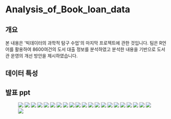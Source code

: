# Analysis_of_Book_loan_data

## 개요
본 내용은 '빅데이터의 과학적 탐구 수업'의 마지막 프로젝트에 관한 것입니다. 팀은 R언어를 활용하여 8600여건의 도서 대출 정보를 분석하였고 분석한 내용을 기반으로 도서관 운영의 개선 방안을 제시하였습니다.<br>

## 데이터 특성


## 발표 ppt
<figure>
    <img src="https://github.com/tuuktuc86/Analysis_of_Book_loan_data/blob/main/images/Analysis%20of%20Book%20Loan%20Data_page-0001.jpg">
    <img src="https://github.com/tuuktuc86/Analysis_of_Book_loan_data/blob/main/images/Analysis%20of%20Book%20Loan%20Data_page-0002.jpg">
    <img src="https://github.com/tuuktuc86/Analysis_of_Book_loan_data/blob/main/images/Analysis%20of%20Book%20Loan%20Data_page-0003.jpg">
    <img src="https://github.com/tuuktuc86/Analysis_of_Book_loan_data/blob/main/images/Analysis%20of%20Book%20Loan%20Data_page-0004.jpg">
    <img src="https://github.com/tuuktuc86/Analysis_of_Book_loan_data/blob/main/images/Analysis%20of%20Book%20Loan%20Data_page-0005.jpg">
    <img src="https://github.com/tuuktuc86/Analysis_of_Book_loan_data/blob/main/images/Analysis%20of%20Book%20Loan%20Data_page-0006.jpg">
    <img src="https://github.com/tuuktuc86/Analysis_of_Book_loan_data/blob/main/images/Analysis%20of%20Book%20Loan%20Data_page-0007.jpg">
    <img src="https://github.com/tuuktuc86/Analysis_of_Book_loan_data/blob/main/images/Analysis%20of%20Book%20Loan%20Data_page-0008.jpg">
    <img src="https://github.com/tuuktuc86/Analysis_of_Book_loan_data/blob/main/images/Analysis%20of%20Book%20Loan%20Data_page-0009.jpg">
    <img src="https://github.com/tuuktuc86/Analysis_of_Book_loan_data/blob/main/images/Analysis%20of%20Book%20Loan%20Data_page-0010.jpg">
    <img src="https://github.com/tuuktuc86/Analysis_of_Book_loan_data/blob/main/images/Analysis%20of%20Book%20Loan%20Data_page-0011.jpg">
    <img src="https://github.com/tuuktuc86/Analysis_of_Book_loan_data/blob/main/images/Analysis%20of%20Book%20Loan%20Data_page-0012.jpg">
    <img src="https://github.com/tuuktuc86/Analysis_of_Book_loan_data/blob/main/images/Analysis%20of%20Book%20Loan%20Data_page-0013.jpg">
    <img src="https://github.com/tuuktuc86/Analysis_of_Book_loan_data/blob/main/images/Analysis%20of%20Book%20Loan%20Data_page-0014.jpg">
    <img src="https://github.com/tuuktuc86/Analysis_of_Book_loan_data/blob/main/images/Analysis%20of%20Book%20Loan%20Data_page-0015.jpg">
    <img src="https://github.com/tuuktuc86/Analysis_of_Book_loan_data/blob/main/images/Analysis%20of%20Book%20Loan%20Data_page-0016.jpg">
    <img src="https://github.com/tuuktuc86/Analysis_of_Book_loan_data/blob/main/images/Analysis%20of%20Book%20Loan%20Data_page-0017.jpg">
    <img src="https://github.com/tuuktuc86/Analysis_of_Book_loan_data/blob/main/images/Analysis%20of%20Book%20Loan%20Data_page-0018.jpg">
    <img src="https://github.com/tuuktuc86/Analysis_of_Book_loan_data/blob/main/images/Analysis%20of%20Book%20Loan%20Data_page-0019.jpg">
    <img src="https://github.com/tuuktuc86/Analysis_of_Book_loan_data/blob/main/images/Analysis%20of%20Book%20Loan%20Data_page-0020.jpg">
    <img src="https://github.com/tuuktuc86/Analysis_of_Book_loan_data/blob/main/images/Analysis%20of%20Book%20Loan%20Data_page-0021.jpg">
    <img src="https://github.com/tuuktuc86/Analysis_of_Book_loan_data/blob/main/images/Analysis%20of%20Book%20Loan%20Data_page-0022.jpg">
</figure>
